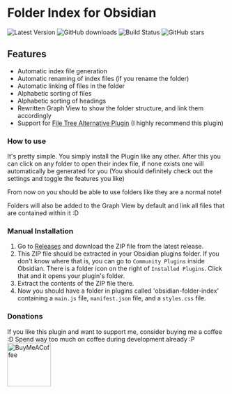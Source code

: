 # Folder Index for Obsidian

![Latest Version](https://img.shields.io/github/v/release/turulix/obsidian-folder-index?sort=semver)
![GitHub downloads](https://img.shields.io/github/downloads/turulix/obsidian-folder-index/total)
![Build Status](https://img.shields.io/github/actions/workflow/status/turulix/obsidian-folder-index/release.yml)
![GitHub stars](https://img.shields.io/github/stars/turulix/obsidian-folder-index?style=social)

## Features

- Automatic index file generation
- Automatic renaming of index files (if you rename the folder)
- Automatic linking of files in the folder
- Alphabetic sorting of files
- Alphabetic sorting of headings
- Rewritten Graph View to show the folder structure, and link them accordingly
- Support for [File Tree Alternative Plugin](https://github.com/ozntel/file-tree-alternative) (I highly recommend this
  plugin)

### How to use

It's pretty simple. You simply install the Plugin like any other. After this you can click on any folder
to open their index file, if none exists one will automatically be generated for you (You should definitely check out
the settings and toggle the features you like)

From now on you should be able to use folders like they are a normal note!

Folders will also be added to the Graph View by default and link all files that are contained within it :D

### Manual Installation

1. Go to [Releases](https://github.com/turulix/obsidian-folder-index/releases) and download the ZIP file from the latest
   release.
2. This ZIP file should be extracted in your Obsidian plugins folder. If you don't know where that is, you can go
   to `Community Plugins` inside Obsidian. There is a folder icon on the right of `Installed Plugins`. Click that and it
   opens your plugin's folder.
3. Extract the contents of the ZIP file there.
4. Now you should have a folder in plugins called 'obsidian-folder-index' containing a `main.js` file, `manifest.json`
   file, and a `styles.css` file.

### Donations

If you like this plugin and want to support me, consider buying me a coffee :D
Spend way too much on coffee during development already :P
[<img src="https://cdn.buymeacoffee.com/buttons/v2/default-yellow.png" alt="BuyMeACoffee" width="100">](https://www.buymeacoffee.com/turulix)
